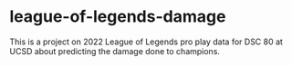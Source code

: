 # league-of-legends-damage
This is a project on 2022 League of Legends pro play data for DSC 80 at UCSD about predicting the damage done to champions.
